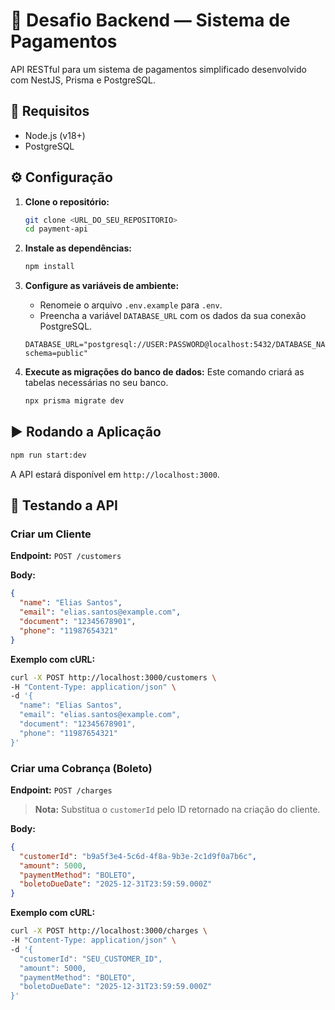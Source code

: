 # 🧩 Desafio Backend — Sistema de Pagamentos

API RESTful para um sistema de pagamentos simplificado desenvolvido com NestJS, Prisma e PostgreSQL.

## 🚀 Requisitos

- Node.js (v18+)
- PostgreSQL

## ⚙️ Configuração

1.  **Clone o repositório:**

    ```bash
    git clone <URL_DO_SEU_REPOSITORIO>
    cd payment-api
    ```

2.  **Instale as dependências:**

    ```bash
    npm install
    ```

3.  **Configure as variáveis de ambiente:**
    - Renomeie o arquivo `.env.example` para `.env`.
    - Preencha a variável `DATABASE_URL` com os dados da sua conexão PostgreSQL.

    ```env
    DATABASE_URL="postgresql://USER:PASSWORD@localhost:5432/DATABASE_NAME?schema=public"
    ```

4.  **Execute as migrações do banco de dados:**
    Este comando criará as tabelas necessárias no seu banco.
    ```bash
    npx prisma migrate dev
    ```

## ▶️ Rodando a Aplicação

```bash
npm run start:dev
```

A API estará disponível em `http://localhost:3000`.

## 🧪 Testando a API

### Criar um Cliente

**Endpoint:** `POST /customers`

**Body:**

```json
{
  "name": "Elias Santos",
  "email": "elias.santos@example.com",
  "document": "12345678901",
  "phone": "11987654321"
}
```

**Exemplo com cURL:**

```bash
curl -X POST http://localhost:3000/customers \
-H "Content-Type: application/json" \
-d '{
  "name": "Elias Santos",
  "email": "elias.santos@example.com",
  "document": "12345678901",
  "phone": "11987654321"
}'
```

### Criar uma Cobrança (Boleto)

**Endpoint:** `POST /charges`

> **Nota:** Substitua o `customerId` pelo ID retornado na criação do cliente.

**Body:**

```json
{
  "customerId": "b9a5f3e4-5c6d-4f8a-9b3e-2c1d9f0a7b6c",
  "amount": 5000,
  "paymentMethod": "BOLETO",
  "boletoDueDate": "2025-12-31T23:59:59.000Z"
}
```

**Exemplo com cURL:**

```bash
curl -X POST http://localhost:3000/charges \
-H "Content-Type: application/json" \
-d '{
  "customerId": "SEU_CUSTOMER_ID",
  "amount": 5000,
  "paymentMethod": "BOLETO",
  "boletoDueDate": "2025-12-31T23:59:59.000Z"
}'
```

